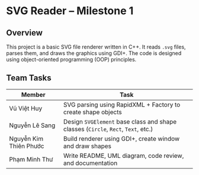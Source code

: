 # SVG Reader – Milestone 1

## Overview

This project is a basic SVG file renderer written in C++. It reads `.svg` files, parses them, and draws the graphics using GDI+. The code is designed using object-oriented programming (OOP) principles.

## Team Tasks

| Member | Task |
|--------|------|
| Vũ Việt Huy | SVG parsing using RapidXML + Factory to create shape objects |
| Nguyễn Lê Sang | Design `SVGElement` base class and shape classes (`Circle`, `Rect`, `Text`, etc.) |
| Nguyễn Kim Thiên Phước | Build renderer using GDI+, create window and draw shapes |
| Phạm Minh Thư | Write README, UML diagram, code review, and documentation |
